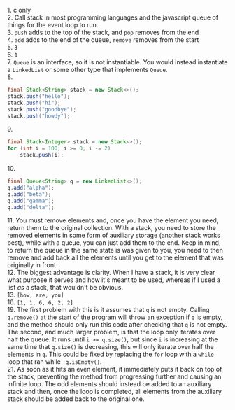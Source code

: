 1\. c only\
2\. Call stack in most programming languages and the javascript queue of things for the event loop to run.\
3\. `push` adds to the top of the stack, and `pop` removes from the end\
4\. `add` adds to the end of the queue, `remove` removes from the start\
5\. `3`\
6\. `1`\
7\. `Queue` is an interface, so it is not instantiable. You would instead instantiate a `LinkedList` or some other type that implements `Queue`.\
8\.  
```java
final Stack<String> stack = new Stack<>();
stack.push("hello");
stack.push("hi");
stack.push("goodbye");
stack.push("howdy");
```
9\. 
```java
final Stack<Integer> stack = new Stack<>();
for (int i = 100; i >= 0; i -= 2)
    stack.push(i);
```
10\.
```java
final Queue<String> q = new LinkedList<>();
q.add("alpha");
q.add("beta");
q.add("gamma");
q.add("delta");
```
11\. You must remove elements and, once you have the element you need, return them to the original collection. With a stack, you need to store the removed elements in some form of auxiliary storage (another stack works best), while with a queue, you can just add them to the end. Keep in mind, to return the queue in the same state is was given to you, you need to then remove and add back all the elements until you get to the element that was originally in front.\
12\. The biggest advantage is clarity. When I have a stack, it is very clear what purpose it serves and how it's meant to be used, whereas if I used a list *as* a stack, that wouldn't be obvious. \
13\. `[how, are, you]`\
16\. `[1, 1, 6, 6, 2, 2]`\
19\. The first problem with this is it assumes that `q` is not empty. Calling `q.remove()` at the start of the program will throw an exception if `q` is empty, and the method should only run this code after checking that `q` is not empty. The second, and much larger problem, is that the loop only iterates over half the queue. It runs until `i >= q.size()`, but since `i` is increasing at the same time that `q.size()` is decreasing, this will only iterate over half the elements in `q`. This could be fixed by replacing the `for` loop with a `while` loop that ran while `!q.isEmpty()`.\
21\. As soon as it hits an even element, it immediately puts it back on top of the stack, preventing the method from progressing further and causing an infinite loop. The odd elements should instead be added to an auxiliary stack and then, once the loop is completed, all elements from the auxiliary stack should be added back to the original one.
